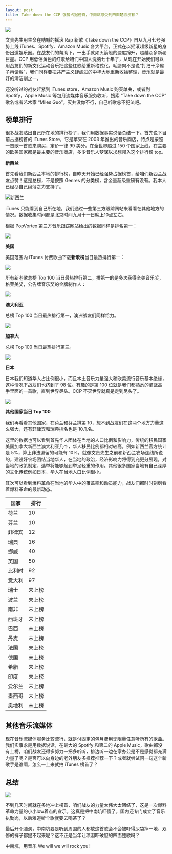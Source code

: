 ```yaml
---
layout: post
title: Take down the CCP 强势占据榜首，中南坑感受到四面楚歌没有？
---
```


![](../images/take-down-ccp-cover.png)

文贵先生用生命在呐喊的摇滚 Rap 新歌《Take down the CCP》自从九月七号强势上线 iTunes、Spotify、Amazon Music 各大平台，正式在以摇滚超级新星的身份出道娱乐圈。在战友们的帮助下，一出手就如火箭般的速度蹿升，超越众多新老巨星。CCP 用低俗黄色的红歌给咱们中国人洗脑七十年了，从现在开始我们可以用战友们的新文化运动音乐把这些红歌给重新格式化。毛腊肉不是说“打扫干净屋子再请客”，我们同样要把共产主义肆虐过的中华大地重新收拾整理，音乐就是最好的清洁剂之一。

还没听过的战友赶紧到 iTunes store，Amazon Music 购买单曲，或者到 Spotify，Apple Music 等包月流媒体音乐服务收听，搜索 “Take down the CCP” 歌名或者艺术家 “Miles Guo”。灭共没你不行，自己听歌总不犯法吧。

## 榜单排行

很多战友贴出自己所在地的排行榜了，我们用数据事实说话总结一下。首先说下目前占据榜首的 iTunes Store，它是苹果在 2003 年推出的音乐商店，特点是按照一首歌一首歌来购买，定价一律 99 美分。在全世界超过 150 个国家上线，在主要的欧美国家都是最主要的音乐商店，多少音乐人梦寐以求想闯入这个排行榜 top。

**新西兰**

首先看我们新西兰本地的排行榜，自昨天开始已经强势占据榜首，给咱们新西兰战友点赞！这是总榜，不是按照 Genres 的分类榜，含金量超级重磅有没有。我本人已经尽自己绵薄之力支持了。

![新西兰](../images/new-zealand.PNG)

iTunes 只能看到自己所在地，我们通过一些第三方跟踪网站来看看在其他地方的情况。数据收集时间都是北京时间九月十一日晚上10点左右。

根据 PopVortex 第三方音乐跟踪网站给出的数据同样是排名第一：

![](../images/pv-nz.png)

**美国**

美国范围内 iTunes 付费歌曲下载**新歌榜**当日最热排行第一：

![](../images/pv-new.png)

所有新老歌总榜 Top 100 当日最热排行第二，排第一的是多次获得全美音乐奖，格莱美奖，公告牌音乐奖的金牌制作人：

![](../images/pv-all.png)

**澳大利亚**

总榜 Top 100 当日最热排行第一，澳洲战友们同样给力。

![](../images/pv-au.png)

**加拿大**

总榜 Top 100 当日最热排行第三。

![](../images/pv-canada.png)

**日本**

日本我们知道华人占比例很小，而且本土音乐力量强大和欧美流行音乐基本绝缘，这种情况下战友们也挤到了 98 位。有趣的是第 100 位就是我们都熟悉的灌篮高手里面的一首歌，直到世界尽头。CCP 不灭世界就真是走到尽头了。

![](../images/pv-jp.png)

**其他国家当日 Top 100**

我们再看看其他国家，在荷兰和芬兰排第 10，想不到战友们在这两个地方力量这么强大，还有菲律宾和瑞典排名也是 10几名。

这里的数据也可以看到首先华人团体在当地的人口比例和影响力，传统的移民国家美国加拿大新西兰澳大利亚几个，华人移民比例都相对较高，例如新西兰官方统计是 5%，算上非法逗留的可能有 10%。就像文贵先生之前和新西兰农场连线所说的，建设好农场团结当地华人，在当地的政治，经济影响力将得到充更分展现，对当地的政策制定、选举将能够起到举足轻重的作用。其他很多国家当地有自己深厚的文化传统例如日本，华人在当地人口比例很小。

其次可以看到爆料革命在当地的华人中的覆盖率和动员能力，战友们都时时刻刻看着爆料革命的最新动态。

国家 | 排行
------------ | -------------
荷兰 | 10
芬兰  |  10
菲律宾  |  12
瑞典  |  16
挪威  |  40
英国  |  50
比利时  |  92
意大利  |  97
瑞士  |  未上榜
波兰  |  未上榜
南非  |  未上榜
西班牙  |  未上榜
巴西  |  未上榜
丹麦  |  未上榜
法国  |  未上榜
德国  |  未上榜
希腊  |  未上榜
印度  |  未上榜
爱尔兰  |  未上榜
墨西哥  |  未上榜
奥地利  |  未上榜


## 其他音乐流媒体

现在音乐流媒体服务比较流行，就是付固定的包月费用无限量任意听所有的歌曲。我们实事求是用数据说话，在最大的 Spotify 和第二的 Apple Music，歌曲都没有上榜，咱们战友还得多努力一把多听听，排边听一边在家办公是不是感觉都充满力量了呢？是否可以向身边的老外朋友多推荐推荐一下？或者就尝试问一句这个新歌手是谁啊，怎么一上来就拍 iTunes 榜首了？

## 总结

![](../images/music-police.jpeg)

不到几天时间就在多地冲上榜首，咱们战友的力量太伟大太团结了，这是一次爆料革命力量的小小low着点的宣示。这真是把中南坑吓傻了，国内还专门成立了音乐执勤岗，以后难道听个歌就要去喝茶了？

最后开个脑洞，中南坑要是听到周围的人都放这首歌会不会被吓得尿袋掉一地、双修的裤子都提不起来呢？这不正是当年让项羽吓破胆的四面楚歌吗？

中南坑，用音乐 We will we will rock you!

